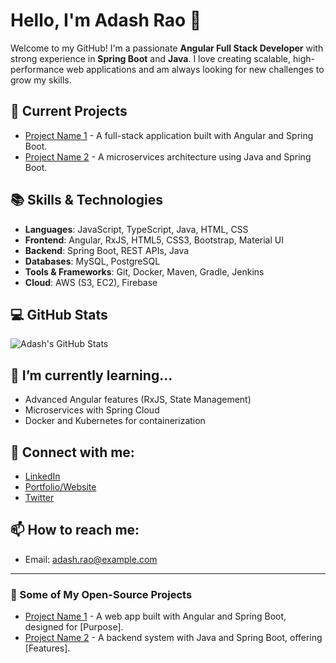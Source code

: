 # Hello, I'm Adash Rao 👋

Welcome to my GitHub! I'm a passionate **Angular Full Stack Developer** with strong experience in **Spring Boot** and **Java**. I love creating scalable, high-performance web applications and am always looking for new challenges to grow my skills.

## 🚀 Current Projects
- [Project Name 1](link) - A full-stack application built with Angular and Spring Boot.
- [Project Name 2](link) - A microservices architecture using Java and Spring Boot.
  
## 📚 Skills & Technologies
- **Languages**: JavaScript, TypeScript, Java, HTML, CSS
- **Frontend**: Angular, RxJS, HTML5, CSS3, Bootstrap, Material UI
- **Backend**: Spring Boot, REST APIs, Java
- **Databases**: MySQL, PostgreSQL
- **Tools & Frameworks**: Git, Docker, Maven, Gradle, Jenkins
- **Cloud**: AWS (S3, EC2), Firebase

## 💻 GitHub Stats
![Adash's GitHub Stats](https://github-readme-stats.vercel.app/api?username=adashrao&show_icons=true&hide_title=true&count_private=true&hide=prs)

## 🌱 I’m currently learning...
- Advanced Angular features (RxJS, State Management)
- Microservices with Spring Cloud
- Docker and Kubernetes for containerization

## 🔗 Connect with me:
- [LinkedIn](https://www.linkedin.com/in/adashrao)
- [Portfolio/Website](your-portfolio-url)
- [Twitter](your-twitter-url)

## 📫 How to reach me:
- Email: adash.rao@example.com

---

### 📝 Some of My Open-Source Projects
- [Project Name 1](link) - A web app built with Angular and Spring Boot, designed for [Purpose].
- [Project Name 2](link) - A backend system with Java and Spring Boot, offering [Features].
